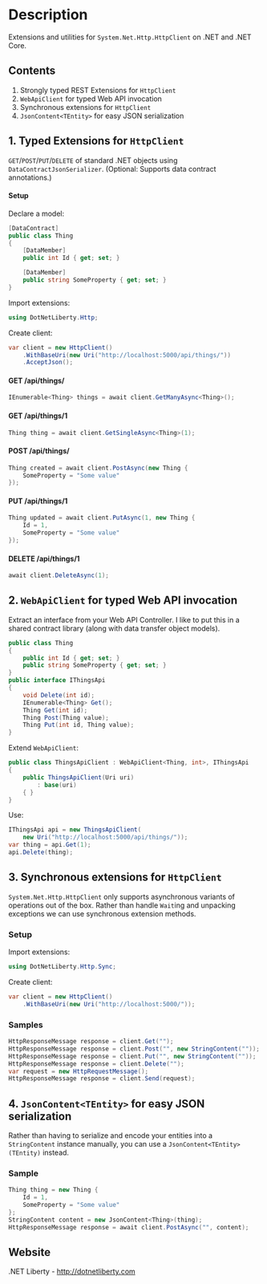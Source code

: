 ﻿# Description

Extensions and utilities for `System.Net.Http.HttpClient` on .NET and .NET Core.

## Contents
1. Strongly typed REST Extensions for `HttpClient`
2. `WebApiClient` for typed Web API invocation
3. Synchronous extensions for `HttpClient`
4. `JsonContent<TEntity>` for easy JSON serialization

## 1. Typed Extensions for `HttpClient`

`GET`/`POST`/`PUT`/`DELETE` of standard .NET objects using `DataContractJsonSerializer`. (Optional: Supports data contract annotations.)

#### Setup
Declare a model:
```csharp
[DataContract]
public class Thing
{
    [DataMember]
    public int Id { get; set; }

    [DataMember]
    public string SomeProperty { get; set; }
}
```
Import extensions:
```csharp
using DotNetLiberty.Http;
```

Create client:
```csharp
var client = new HttpClient()
    .WithBaseUri(new Uri("http://localhost:5000/api/things/"))
    .AcceptJson();
```
#### GET /api/things/
```csharp
IEnumerable<Thing> things = await client.GetManyAsync<Thing>();
```
#### GET /api/things/1
```csharp
Thing thing = await client.GetSingleAsync<Thing>(1);
```
#### POST /api/things/
```csharp
Thing created = await client.PostAsync(new Thing {
    SomeProperty = "Some value"
});
```
#### PUT /api/things/1
```csharp
Thing updated = await client.PutAsync(1, new Thing {
    Id = 1,
    SomeProperty = "Some value"
});
```
#### DELETE /api/things/1
```csharp
await client.DeleteAsync(1);
```

## 2. `WebApiClient` for typed Web API invocation

Extract an interface from your Web API Controller. I like to put this in a shared contract library (along with data transfer object models).
```csharp
public class Thing
{
    public int Id { get; set; }
    public string SomeProperty { get; set; }
}
public interface IThingsApi
{
    void Delete(int id);
    IEnumerable<Thing> Get();
    Thing Get(int id);
    Thing Post(Thing value);
    Thing Put(int id, Thing value);
}
```
Extend `WebApiClient`:
```csharp
public class ThingsApiClient : WebApiClient<Thing, int>, IThingsApi
{
    public ThingsApiClient(Uri uri)
        : base(uri)
    { }
}
```
Use:
```csharp
IThingsApi api = new ThingsApiClient(
    new Uri("http://localhost:5000/api/things/"));
var thing = api.Get(1);
api.Delete(thing);
```

## 3. Synchronous extensions for `HttpClient`

`System.Net.Http.HttpClient` only supports asynchronous variants of operations out of the box. Rather than handle `Wait`ing and unpacking exceptions we can use synchronous extension methods.

### Setup

Import extensions:
```csharp
using DotNetLiberty.Http.Sync;
```
Create client:
```csharp
var client = new HttpClient()
    .WithBaseUri(new Uri("http://localhost:5000/"));
```

### Samples
```csharp
HttpResponseMessage response = client.Get("");
HttpResponseMessage response = client.Post("", new StringContent(""));
HttpResponseMessage response = client.Put("", new StringContent(""));
HttpResponseMessage response = client.Delete("");
var request = new HttpRequestMessage();
HttpResponseMessage response = client.Send(request);
```

## 4. `JsonContent<TEntity>` for easy JSON serialization

Rather than having to serialize and encode your entities into a `StringContent` instance manually, you can use a `JsonContent<TEntity>(TEntity)` instead.

### Sample

```csharp
Thing thing = new Thing {
    Id = 1,
    SomeProperty = "Some value"
};
StringContent content = new JsonContent<Thing>(thing); 
HttpResponseMessage response = await client.PostAsync("", content);
```


## Website

.NET Liberty - http://dotnetliberty.com


